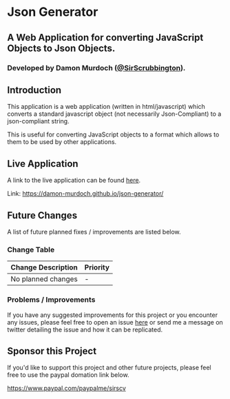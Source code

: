 # Json Generator
## A Web Application for converting JavaScript Objects to Json Objects.
### Developed by Damon Murdoch ([@SirScrubbington](https://twitter.com/SirScrubbington)).

## Introduction
This application is a web application (written in html/javascript) which 
converts a standard javascript object (not necessarily Json-Compliant) to a 
json-compliant string. 

This is useful for converting JavaScript objects to a format which allows 
to them to be used by other applications.

## Live Application
A link to the live application can be found 
[here](https://damon-murdoch.github.io/json-generator/).

Link: https://damon-murdoch.github.io/json-generator/

## Future Changes
A list of future planned fixes / improvements are listed below.

### Change Table
| Change Description | Priority |
| ------------------ | -------- |
| No planned changes | -        |

### Problems / Improvements
If you have any suggested improvements for this project or you encounter any issues, please feel free to open an issue [here](https://github.com/damon-murdoch/coverage-calculator/issues) or send me a message on twitter detailing the issue and how it can be replicated.

## Sponsor this Project
If you'd like to support this project and other future projects, 
please feel free to use the paypal domation link below.

https://www.paypal.com/paypalme/sirscv
